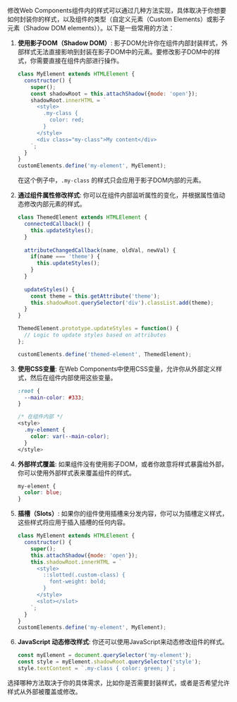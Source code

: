 修改Web Components组件内的样式可以通过几种方法实现，具体取决于你想要如何封装你的样式，以及组件的类型（自定义元素（Custom Elements）或影子元素（Shadow DOM elements））。以下是一些常用的方法：

1. **使用影子DOM（Shadow DOM）**:
   影子DOM允许你在组件内部封装样式，外部样式无法直接影响到封装在影子DOM中的元素。要修改影子DOM中的样式，你需要直接在组件内部进行操作。

   ```javascript
   class MyElement extends HTMLElement {
     constructor() {
       super();
       const shadowRoot = this.attachShadow({mode: 'open'});
       shadowRoot.innerHTML = `
         <style>
           .my-class {
             color: red;
           }
         </style>
         <div class="my-class">My content</div>
       `;
     }
   }
   customElements.define('my-element', MyElement);
   ```

   在这个例子中，`.my-class` 的样式只会应用于影子DOM内部的元素。

2. **通过组件属性修改样式**:
   你可以在组件内部监听属性的变化，并根据属性值动态修改内部元素的样式。

   ```javascript
   class ThemedElement extends HTMLElement {
     connectedCallback() {
       this.updateStyles();
     }
     
     attributeChangedCallback(name, oldVal, newVal) {
       if(name === 'theme') {
         this.updateStyles();
       }
     }
     
     updateStyles() {
       const theme = this.getAttribute('theme');
       this.shadowRoot.querySelector('div').classList.add(theme);
     }
   }
   
   ThemedElement.prototype.updateStyles = function() {
     // Logic to update styles based on attributes
   };
   
   customElements.define('themed-element', ThemedElement);
   ```

3. **使用CSS变量**:
   在Web Components中使用CSS变量，允许你从外部定义样式，然后在组件内部使用这些变量。

   ```css
   :root {
     --main-color: #333;
   }
   
   /* 在组件内部 */
   <style>
     .my-element {
       color: var(--main-color);
     }
   </style>
   ```

4. **外部样式覆盖**:
   如果组件没有使用影子DOM，或者你故意将样式暴露给外部，你可以使用外部样式表来覆盖组件的样式。

   ```css
   my-element {
     color: blue;
   }
   ```

5. **插槽（Slots）**:
   如果你的组件使用插槽来分发内容，你可以为插槽定义样式，这些样式将应用于插入插槽的任何内容。

   ```javascript
   class MyElement extends HTMLElement {
     constructor() {
       super();
       this.attachShadow({mode: 'open'});
       this.shadowRoot.innerHTML = `
         <style>
           ::slotted(.custom-class) {
             font-weight: bold;
           }
         </style>
         <slot></slot>
       `;
     }
   }
   customElements.define('my-element', MyElement);
   ```

6. **JavaScript 动态修改样式**:
   你还可以使用JavaScript来动态修改组件的样式。

   ```javascript
   const myElement = document.querySelector('my-element');
   const style = myElement.shadowRoot.querySelector('style');
   style.textContent = `.my-class { color: green; }`;
   ```

选择哪种方法取决于你的具体需求，比如你是否需要封装样式，或者是否希望允许样式从外部被覆盖或修改。